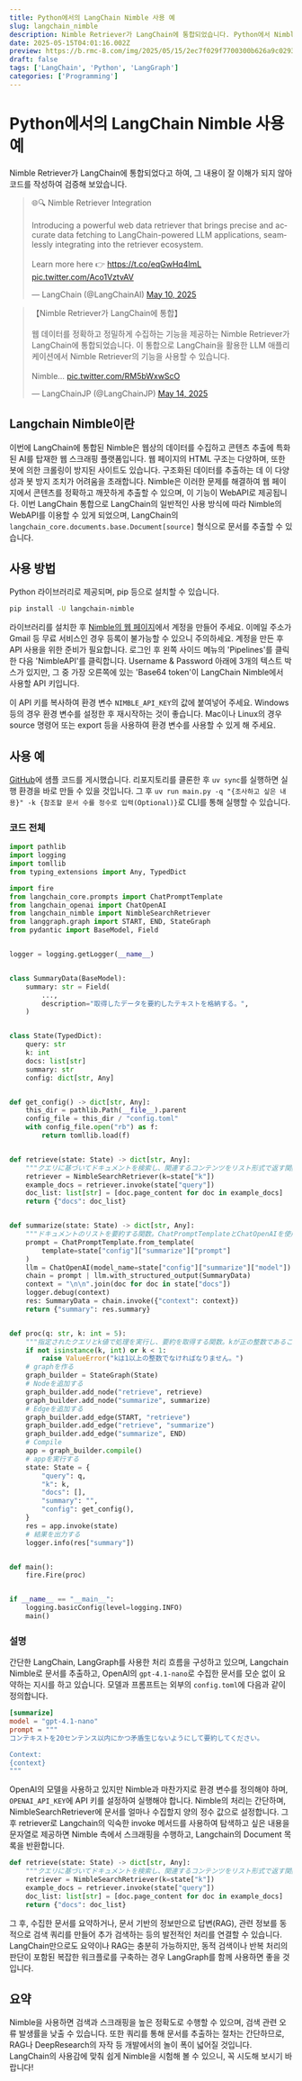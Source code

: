 ```yaml
---
title: Python에서의 LangChain Nimble 사용 예
slug: langchain_nimble
description: Nimble Retriever가 LangChain에 통합되었습니다. Python에서 Nimble Retriever를 활용하는 방법을 소개합니다.
date: 2025-05-15T04:01:16.002Z
preview: https://b.rmc-8.com/img/2025/05/15/2ec7f029f7700300b626a9c0293c80a6.jpg
draft: false
tags: ['LangChain', 'Python', 'LangGraph']
categories: ['Programming']
---
```


# Python에서의 LangChain Nimble 사용 예

Nimble Retriever가 LangChain에 통합되었다고 하여, 그 내용이 잘 이해가 되지 않아 코드를 작성하여 검증해 보았습니다.

<blockquote class="twitter-tweet"><p lang="en" dir="ltr">🌐🔍 Nimble Retriever Integration<br><br>Introducing a powerful web data retriever that brings precise and accurate data fetching to LangChain-powered LLM applications, seamlessly integrating into the retriever ecosystem.<br><br>Learn more here 👉 <a href="https://t.co/eqGwHq4lmL">https://t.co/eqGwHq4lmL</a> <a href="https://t.co/Aco1VztvAV">pic.twitter.com/Aco1VztvAV</a></p>&mdash; LangChain (@LangChainAI) <a href="https://twitter.com/LangChainAI/status/1921279069812891781?ref_src=twsrc%5Etfw">May 10, 2025</a></blockquote> <script async src="https://platform.twitter.com/widgets.js" charset="utf-8"></script>

<blockquote class="twitter-tweet"><p lang="ja" dir="ltr">【Nimble Retriever가 LangChain에 통합】<br><br>웹 데이터를 정확하고 정밀하게 수집하는 기능을 제공하는 Nimble Retriever가 LangChain에 통합되었습니다. 이 통합으로 LangChain을 활용한 LLM 애플리케이션에서 Nimble Retriever의 기능을 사용할 수 있습니다.<br><br>Nimble… <a href="https://t.co/RM5bWxwScO">pic.twitter.com/RM5bWxwScO</a></p>&mdash; LangChainJP (@LangChainJP) <a href="https://twitter.com/LangChainJP/status/1922578068427669504?ref_src=twsrc%5Etfw">May 14, 2025</a></blockquote> <script async src="https://platform.twitter.com/widgets.js" charset="utf-8"></script>

## Langchain Nimble이란

이번에 LangChain에 통합된 Nimble은 웹상의 데이터를 수집하고 콘텐츠 추출에 특화된 AI를 탑재한 웹 스크래핑 플랫폼입니다. 웹 페이지의 HTML 구조는 다양하며, 또한 봇에 의한 크롤링이 방지된 사이트도 있습니다. 구조화된 데이터를 추출하는 데 이 다양성과 봇 방지 조치가 어려움을 초래합니다. Nimble은 이러한 문제를 해결하여 웹 페이지에서 콘텐츠를 정확하고 깨끗하게 추출할 수 있으며, 이 기능이 WebAPI로 제공됩니다. 이번 LangChain 통합으로 LangChain의 일반적인 사용 방식에 따라 Nimble의 WebAPI를 이용할 수 있게 되었으며, LangChain의 `langchain_core.documents.base.Document[source]` 형식으로 문서를 추출할 수 있습니다.

## 사용 방법

Python 라이브러리로 제공되며, pip 등으로 설치할 수 있습니다.

```bash
pip install -U langchain-nimble
```

라이브러리를 설치한 후 [Nimble의 웹 페이지](https://app.nimbleway.com/login)에서 계정을 만들어 주세요. 이메일 주소가 Gmail 등 무료 서비스인 경우 등록이 불가능할 수 있으니 주의하세요. 계정을 만든 후 API 사용을 위한 준비가 필요합니다. 로그인 후 왼쪽 사이드 메뉴의 'Pipelines'를 클릭한 다음 'NimbleAPI'를 클릭합니다. Username & Password 아래에 3개의 텍스트 박스가 있지만, 그 중 가장 오른쪽에 있는 'Base64 token'이 LangChain Nimble에서 사용할 API 키입니다.

이 API 키를 복사하여 환경 변수 `NIMBLE_API_KEY`의 값에 붙여넣어 주세요. Windows 등의 경우 환경 변수를 설정한 후 재시작하는 것이 좋습니다. Mac이나 Linux의 경우 source 명령어 또는 export 등을 사용하여 환경 변수를 사용할 수 있게 해 주세요.

## 사용 예

[GitHub](https://github.com/rmc8/langchain_nimble_practice)에 샘플 코드를 게시했습니다. 리포지토리를 클론한 후 `uv sync`를 실행하면 실행 환경을 바로 만들 수 있을 것입니다. 그 후 `uv run main.py -q "{조사하고 싶은 내용}" -k {참조할 문서 수를 정수로 입력(Optional)}`로 CLI를 통해 실행할 수 있습니다.

### 코드 전체

```py
import pathlib
import logging
import tomllib
from typing_extensions import Any, TypedDict

import fire
from langchain_core.prompts import ChatPromptTemplate
from langchain_openai import ChatOpenAI
from langchain_nimble import NimbleSearchRetriever
from langgraph.graph import START, END, StateGraph
from pydantic import BaseModel, Field


logger = logging.getLogger(__name__)


class SummaryData(BaseModel):
    summary: str = Field(
        ...,
        description="取得したデータを要約したテキストを格納する。",
    )


class State(TypedDict):
    query: str
    k: int
    docs: list[str]
    summary: str
    config: dict[str, Any]


def get_config() -> dict[str, Any]:
    this_dir = pathlib.Path(__file__).parent
    config_file = this_dir / "config.toml"
    with config_file.open("rb") as f:
        return tomllib.load(f)


def retrieve(state: State) -> dict[str, Any]:
    """クエリに基づいてドキュメントを検索し、関連するコンテンツをリスト形式で返す関数。NimbleSearchRetrieverを使用。"""
    retriever = NimbleSearchRetriever(k=state["k"])
    example_docs = retriever.invoke(state["query"])
    doc_list: list[str] = [doc.page_content for doc in example_docs]
    return {"docs": doc_list}


def summarize(state: State) -> dict[str, Any]:
    """ドキュメントのリストを要約する関数。ChatPromptTemplateとChatOpenAIを使用して要約を生成。"""
    prompt = ChatPromptTemplate.from_template(
        template=state["config"]["summarize"]["prompt"]
    )
    llm = ChatOpenAI(model_name=state["config"]["summarize"]["model"])
    chain = prompt | llm.with_structured_output(SummaryData)
    context = "\n\n".join(doc for doc in state["docs"])
    logger.debug(context)
    res: SummaryData = chain.invoke({"context": context})
    return {"summary": res.summary}


def proc(q: str, k: int = 5):
    """指定されたクエリとk値で処理を実行し、要約を取得する関数。kが正の整数であることを検証。"""
    if not isinstance(k, int) or k < 1:
        raise ValueError("kは1以上の整数でなければなりません。")
    # graphを作る
    graph_builder = StateGraph(State)
    # Nodeを追加する
    graph_builder.add_node("retrieve", retrieve)
    graph_builder.add_node("summarize", summarize)
    # Edgeを追加する
    graph_builder.add_edge(START, "retrieve")
    graph_builder.add_edge("retrieve", "summarize")
    graph_builder.add_edge("summarize", END)
    # Compile
    app = graph_builder.compile()
    # appを実行する
    state: State = {
        "query": q,
        "k": k,
        "docs": [],
        "summary": "",
        "config": get_config(),
    }
    res = app.invoke(state)
    # 結果を出力する
    logger.info(res["summary"])


def main():
    fire.Fire(proc)


if __name__ == "__main__":
    logging.basicConfig(level=logging.INFO)
    main()
```

### 설명

간단한 LangChain, LangGraph를 사용한 처리 흐름을 구성하고 있으며, Langchain Nimble로 문서를 추출하고, OpenAI의 `gpt-4.1-nano`로 수집한 문서를 모순 없이 요약하는 지시를 하고 있습니다. 모델과 프롬프트는 외부의 `config.toml`에 다음과 같이 정의합니다.

```toml
[summarize]
model = "gpt-4.1-nano"
prompt = """
コンテキストを20センテンス以内にかつ矛盾生じないようにして要約してください。

Context:
{context}
"""
```

OpenAI의 모델을 사용하고 있지만 Nimble과 마찬가지로 환경 변수를 정의해야 하며, `OPENAI_API_KEY`에 API 키를 설정하여 실행해야 합니다. Nimble의 처리는 간단하며, NimbleSearchRetriever에 문서를 얼마나 수집할지 양의 정수 값으로 설정합니다. 그 후 retriever로 Langchain의 익숙한 invoke 메서드를 사용하여 탐색하고 싶은 내용을 문자열로 제공하면 Nimble 측에서 스크래핑을 수행하고, Langchain의 Document 목록을 반환합니다.

```py
def retrieve(state: State) -> dict[str, Any]:
    """クエリに基づいてドキュメントを検索し、関連するコンテンツをリスト形式で返す関数。NimbleSearchRetrieverを使用。"""
    retriever = NimbleSearchRetriever(k=state["k"])
    example_docs = retriever.invoke(state["query"])
    doc_list: list[str] = [doc.page_content for doc in example_docs]
    return {"docs": doc_list}
```

그 후, 수집한 문서를 요약하거나, 문서 기반의 정보만으로 답변(RAG), 관련 정보를 동적으로 검색 쿼리를 만들어 추가 검색하는 등의 발전적인 처리를 연결할 수 있습니다. LangChain만으로도 요약이나 RAG는 충분히 가능하지만, 동적 검색이나 반복 처리의 판단이 포함된 복잡한 워크플로를 구축하는 경우 LangGraph를 함께 사용하면 좋을 것입니다.

## 요약

Nimble을 사용하면 검색과 스크래핑을 높은 정확도로 수행할 수 있으며, 검색 관련 오류 발생률을 낮출 수 있습니다. 또한 쿼리를 통해 문서를 추출하는 절차는 간단하므로, RAG나 DeepResearch의 자작 등 개발에서의 놀이 폭이 넓어질 것입니다. LangChain의 사용감에 맞춰 쉽게 Nimble을 시험해 볼 수 있으니, 꼭 시도해 보시기 바랍니다!